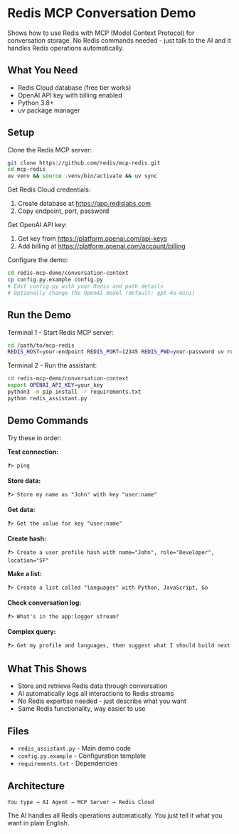 # Redis MCP Conversation Demo

Shows how to use Redis with MCP (Model Context Protocol) for conversation storage. No Redis commands needed - just talk to the AI and it handles Redis operations automatically.

## What You Need

- Redis Cloud database (free tier works)
- OpenAI API key with billing enabled
- Python 3.8+
- uv package manager

## Setup

Clone the Redis MCP server:
```bash
git clone https://github.com/redis/mcp-redis.git
cd mcp-redis
uv venv && source .venv/bin/activate && uv sync
```

Get Redis Cloud credentials:
1. Create database at https://app.redislabs.com
2. Copy endpoint, port, password

Get OpenAI API key:
1. Get key from https://platform.openai.com/api-keys
2. Add billing at https://platform.openai.com/account/billing

Configure the demo:
```bash
cd redis-mcp-demo/conversation-context
cp config.py.example config.py
# Edit config.py with your Redis and path details
# Optionally change the OpenAI model (default: gpt-4o-mini)
```

## Run the Demo

Terminal 1 - Start Redis MCP server:
```bash
cd /path/to/mcp-redis
REDIS_HOST=your-endpoint REDIS_PORT=12345 REDIS_PWD=your-password uv run src/main.py
```

Terminal 2 - Run the assistant:
```bash
cd redis-mcp-demo/conversation-context
export OPENAI_API_KEY=your_key
python3 -m pip install -r requirements.txt
python redis_assistant.py
```

## Demo Commands

Try these in order:

**Test connection:**
```
❓> ping
```

**Store data:**
```
❓> Store my name as "John" with key "user:name"
```

**Get data:**
```
❓> Get the value for key "user:name"
```

**Create hash:**
```
❓> Create a user profile hash with name="John", role="Developer", location="SF"
```

**Make a list:**
```
❓> Create a list called "languages" with Python, JavaScript, Go
```

**Check conversation log:**
```
❓> What's in the app:logger stream?
```

**Complex query:**
```
❓> Get my profile and languages, then suggest what I should build next
```

## What This Shows

- Store and retrieve Redis data through conversation
- AI automatically logs all interactions to Redis streams
- No Redis expertise needed - just describe what you want
- Same Redis functionality, way easier to use

## Files

- `redis_assistant.py` - Main demo code
- `config.py.example` - Configuration template  
- `requirements.txt` - Dependencies

## Architecture

```
You type → AI Agent → MCP Server → Redis Cloud
```

The AI handles all Redis operations automatically. You just tell it what you want in plain English.